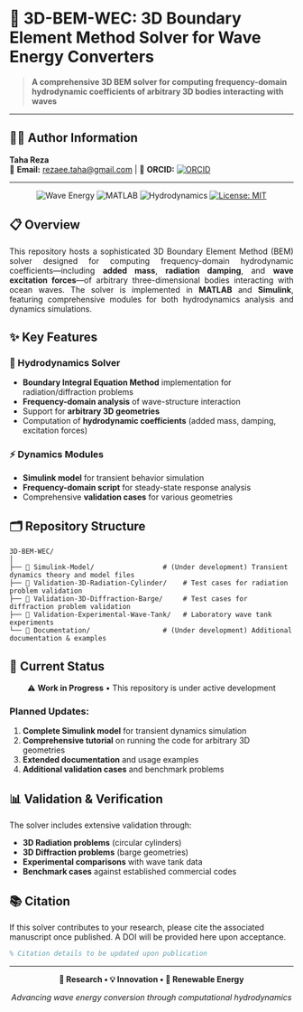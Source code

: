 # 🔬 3D-BEM-WEC: 3D Boundary Element Method Solver for Wave Energy Converters

> **A comprehensive 3D BEM solver for computing frequency-domain hydrodynamic coefficients of arbitrary 3D bodies interacting with waves**

---

## 👨‍🔬 Author Information

**Taha Reza**  
📧 **Email:** [rezaee.taha@gmail.com](mailto:rezaee.taha@gmail.com)   |  🔬 **ORCID:** [![ORCID](https://img.shields.io/badge/ORCID-A6CE39?logo=orcid&logoColor=white)](https://orcid.org/0009-0008-6807-0765)

---
<div align="center">

![Wave Energy](https://img.shields.io/badge/Wave-Energy-blue?style=for-the-badge&logo=wave&logoColor=white)
![MATLAB](https://img.shields.io/badge/MATLAB-Expert-orange?style=for-the-badge&logo=matlab)
![Hydrodynamics](https://img.shields.io/badge/Hydrodynamics-Solver-009688?style=for-the-badge)
[![License: MIT](https://img.shields.io/badge/License-MIT-yellow.svg)](https://opensource.org/licenses/MIT)

</div>

## 📋 Overview

<div align="justify">

This repository hosts a sophisticated 3D Boundary Element Method (BEM) solver designed for computing frequency-domain hydrodynamic coefficients—including **added mass**, **radiation damping**, and **wave excitation forces**—of arbitrary three-dimensional bodies interacting with ocean waves. The solver is implemented in **MATLAB** and **Simulink**, featuring comprehensive modules for both hydrodynamics analysis and dynamics simulations.


</div>

## ✨ Key Features

### 🌊 Hydrodynamics Solver
- **Boundary Integral Equation Method** implementation for radiation/diffraction problems
- **Frequency-domain analysis** of wave-structure interaction
- Support for **arbitrary 3D geometries**
- Computation of **hydrodynamic coefficients** (added mass, damping, excitation forces)

### ⚡ Dynamics Modules
- **Simulink model** for transient behavior simulation
- **Frequency-domain script** for steady-state response analysis
- Comprehensive **validation cases** for various geometries

## 🗂️ Repository Structure

```
3D-BEM-WEC/
│
├── 📁 Simulink-Model/                 # (Under development) Transient dynamics theory and model files
├── 📁 Validation-3D-Radiation-Cylinder/    # Test cases for radiation problem validation
├── 📁 Validation-3D-Diffraction-Barge/     # Test cases for diffraction problem validation  
├── 📁 Validation-Experimental-Wave-Tank/   # Laboratory wave tank experiments
└── 📁 Documentation/                  # (Under development) Additional documentation & examples
```

## 🚧 Current Status

<div align="center">

⚠️ **Work in Progress** • This repository is under active development

</div>

### Planned Updates:
1. **Complete Simulink model** for transient dynamics simulation
2. **Comprehensive tutorial** on running the code for arbitrary 3D geometries
3. **Extended documentation** and usage examples
4. **Additional validation cases** and benchmark problems

## 📊 Validation & Verification

The solver includes extensive validation through:
- **3D Radiation problems** (circular cylinders)
- **3D Diffraction problems** (barge geometries)  
- **Experimental comparisons** with wave tank data
- **Benchmark cases** against established commercial codes

## 📚 Citation

If this solver contributes to your research, please cite the associated manuscript once published. A DOI will be provided here upon acceptance.

```bibtex
% Citation details to be updated upon publication
```

---

<div align="center">

**🔬 Research • 💡 Innovation • 🌊 Renewable Energy**

*Advancing wave energy conversion through computational hydrodynamics*

</div>
